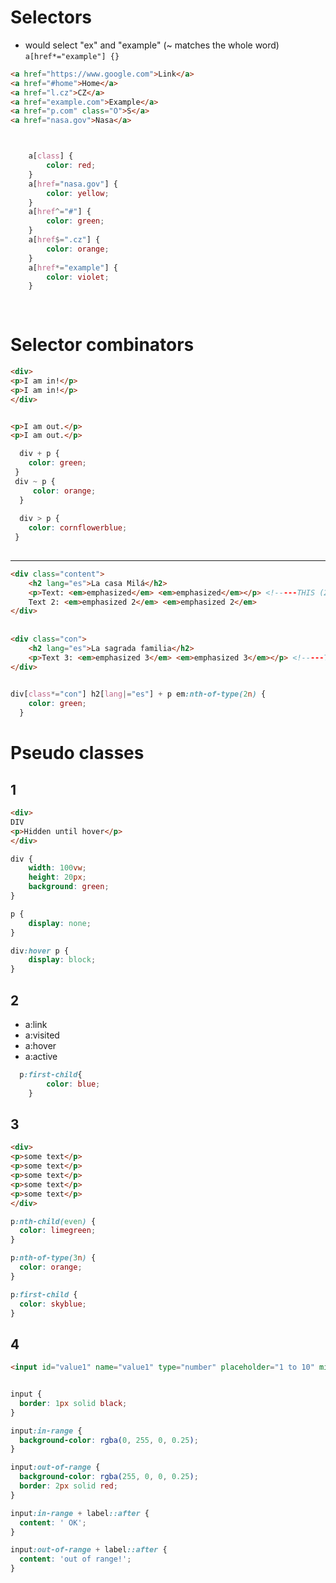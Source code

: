 # Selectors
* would select "ex" and "example" (~ matches the whole word) ```a[href*="example"] {}```
```html
<a href="https://www.google.com">Link</a>
<a href="#home">Home</a>
<a href="l.cz">CZ</a>
<a href="example.com">Example</a>
<a href="p.com" class="O">S</a>
<a href="nasa.gov">Nasa</a>

```
```css


    a[class] {
        color: red;
    }
    a[href="nasa.gov"] {
        color: yellow;
    }
    a[href^="#"] {
        color: green;
    }
    a[href$=".cz"] {
        color: orange;
    }
    a[href*="example"] {
        color: violet;
    }
    
    
```
# Selector combinators

```html
<div>
<p>I am in!</p>
<p>I am in!</p>
</div>


<p>I am out.</p>
<p>I am out.</p>
```


```css
  div + p {
 	color: green;
 }
 div ~ p {
     color: orange;
  }
  
  div > p {
 	color: cornflowerblue;
 }
  
```



-------------------------------------------------

```html
<div class="content">
	<h2 lang="es">La casa Milá</h2>
	<p>Text: <em>emphasized</em> <em>emphasized</em></p> <!-----THIS (2nd)----->
	Text 2: <em>emphasized 2</em> <em>emphasized 2</em>
</div>
	
	
<div class="con">
	<h2 lang="es">La sagrada familia</h2>
	<p>Text 3: <em>emphasized 3</em> <em>emphasized 3</em></p> <!-----THIS (2nd)------>
</div>
	
```

```css
div[class*="con"] h2[lang|="es"] + p em:nth-of-type(2n) {
    color: green;
  }
```

# Pseudo classes

## 1
```html
<div>
DIV
<p>Hidden until hover</p>
</div>


```


```css
div {
	width: 100vw;
	height: 20px;
	background: green;
}

p {
	display: none;
}

div:hover p {
	display: block;
}


```

## 2
* a:link
* a:visited
* a:hover
* a:active

```css
  p:first-child{
        color: blue;
    }
```


## 3
```html
<div>
<p>some text</p>
<p>some text</p>
<p>some text</p>
<p>some text</p>
<p>some text</p>
</div>
```

```css
p:nth-child(even) {
  color: limegreen;
}

p:nth-of-type(3n) {
  color: orange;
}

p:first-child {
  color: skyblue;
}

```

## 4

```html
<input id="value1" name="value1" type="number" placeholder="1 to 10" min="1" max="10" value="12">  <label for="value1">Your value is </label>
```

```css

input {
  border: 1px solid black;
}

input:in-range {
  background-color: rgba(0, 255, 0, 0.25);
}

input:out-of-range {
  background-color: rgba(255, 0, 0, 0.25);
  border: 2px solid red;
}

input:in-range + label::after {
  content: ' OK';
}

input:out-of-range + label::after {
  content: 'out of range!';
}



```
